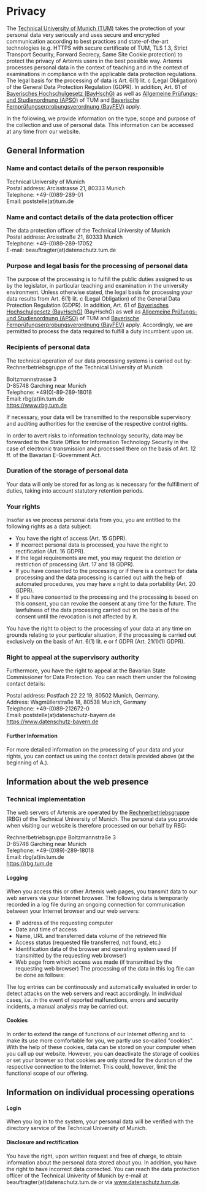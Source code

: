 # Privacy

The [Technical University of Munich (TUM)](https://www.tum.de) takes the protection of your personal data very seriously and uses secure and encrypted communication according to
best practices and state-of-the-art technologies (e.g. HTTPS with secure certificate of TUM, TLS 1.3, Strict Transport Security, Forward Secrecy, Same Site Cookie protection) to
protect the privacy of Artemis users in the best possible way. Artemis processes personal data in the context of teaching and in the context of examinations in compliance with the
applicable data protection regulations.
The legal basis for the processing of data is Art. 6(1) lit. c (Legal Obligation) of the General Data Protection Regulation (GDPR).
In addition, Art. 61 of [Bayerisches Hochschulgesetz (BayHschG)](https://www.gesetze-bayern.de/Content/Document/BayHSchG) as well
as [Allgemeine Prüfungs- und Studienordnung (APSO)](https://portal.mytum.de/archiv/kompendium_rechtsangelegenheiten/apso/folder_listing) of TUM
and [Bayerische Fernprüfungserprobungsverordnung (BayFEV)](https://www.gesetze-bayern.de/Content/Document/BayFEV) apply.

In the following, we provide information on the type, scope and purpose of the collection and use of personal data. This information can be accessed at any time from our website.

## General Information

### Name and contact details of the person responsible

Technical University of Munich  
Postal address: Arcisstrasse 21, 80333 Munich  
Telephone: +49-(0)89-289-01  
Email: poststelle(at)tum.de

### Name and contact details of the data protection officer

The data protection officer of the Technical University of Munich  
Postal address: Arcisstraße 21, 80333 Munich  
Telephone: +49-(0)89-289-17052  
E-mail: beauftragter(at)datenschutz.tum.de

### Purpose and legal basis for the processing of personal data

The purpose of the processing is to fulfill the public duties assigned to us by the legislator, in particular teaching and examination in the university environment. Unless
otherwise stated, the legal basis for processing your data results from Art. 6(1) lit. c (Legal Obligation) of the General Data Protection Regulation (GDPR).
In addition, Art. 61 of [Bayerisches Hochschulgesetz (BayHschG)](https://www.gesetze-bayern.de/Content/Document/BayHSchG) (BayHschG) as well
as [Allgemeine Prüfungs- und Studienordnung (APSO)](https://portal.mytum.de/archiv/kompendium_rechtsangelegenheiten/apso/folder_listing) of TUM
and [Bayerische Fernprüfungserprobungsverordnung (BayFEV)](https://www.gesetze-bayern.de/Content/Document/BayFEV) apply. Accordingly, we are permitted to process the data required
to fulfill a duty incumbent upon us.

### Recipients of personal data

The technical operation of our data processing systems is carried out by:  
Rechnerbetriebsgruppe of the Technical University of Munich

Boltzmannstrasse 3  
D-85748 Garching near Munich  
Telephone: +49(0)-89-289-18018  
Email: rbg(at)in.tum.de  
https://www.rbg.tum.de

If necessary, your data will be transmitted to the responsible supervisory and auditing authorities for the exercise of the respective control rights.

In order to avert risks to information technology security, data may be forwarded to the State Office for Information Technology Security in the case of electronic transmission and
processed there on the basis of Art. 12 ff. of the Bavarian E-Government Act.

### Duration of the storage of personal data

Your data will only be stored for as long as is necessary for the fulfillment of duties, taking into account statutory retention periods.

### Your rights

Insofar as we process personal data from you, you are entitled to the following rights as a data subject:

* You have the right of access (Art. 15 GDPR).
* If incorrect personal data is processed, you have the right to rectification (Art. 16 GDPR).
* If the legal requirements are met, you may request the deletion or restriction of processing (Art. 17 and 18 GDPR).
* If you have consented to the processing or if there is a contract for data processing and the data processing is carried out with the help of automated procedures, you may have a
  right to data portability (Art. 20 GDPR).
* If you have consented to the processing and the processing is based on this consent, you can revoke the consent at any time for the future. The lawfulness of the data processing
  carried out on the basis of the consent until the revocation is not affected by it.

You have the right to object to the processing of your data at any time on grounds relating to your particular situation, if the processing is carried out exclusively on the basis
of Art. 6(1) lit. e or f GDPR (Art. 21(1)(1) GDPR).

### Right to appeal at the supervisory authority

Furthermore, you have the right to appeal at the Bavarian State Commissioner for Data Protection.
You can reach them under the following contact details:

Postal address: Postfach 22 22 19, 80502 Munich, Germany.  
Address: Wagmüllerstraße 18, 80538 Munich, Germany  
Telephone: +49-(0)89-212672-0  
Email: poststelle(at)datenschutz-bayern.de  
https://www.datenschutz-bayern.de

#### Further Information

For more detailed information on the processing of your data and your rights, you can contact us using the contact details provided above (at the beginning of A.).

## Information about the web presence

### Technical implementation

The web servers of Artemis are operated by the [Rechnerbetriebsgruppe](https://www.rbg.tum.de) (RBG) of the Technical University of Munich. The personal data you provide when
visiting our website is therefore processed on our behalf by RBG:

Rechnerbetriebsgruppe Boltzmannstraße 3  
D-85748 Garching near Munich  
Telephone: +49-(0)89)-289-18018  
Email: rbg(at)in.tum.de  
https://rbg.tum.de

#### Logging

When you access this or other Artemis web pages, you transmit data to our web servers via your Internet browser. The following data is temporarily recorded in a log file during an
ongoing connection for communication between your Internet browser and our web servers:

* IP address of the requesting computer
* Date and time of access
* Name, URL and transferred data volume of the retrieved file
* Access status (requested file transferred, not found, etc.)
* Identification data of the browser and operating system used (if transmitted by the requesting web browser)
* Web page from which access was made (if transmitted by the requesting web browser)
  The processing of the data in this log file can be done as follows:

The log entries can be continuously and automatically evaluated in order to detect attacks on the web servers and react accordingly.
In individual cases, i.e. in the event of reported malfunctions, errors and security incidents, a manual analysis may be carried out.

#### Cookies

In order to extend the range of functions of our Internet offering and to make its use more comfortable for you, we partly use so-called "cookies". With the help of these cookies,
data can be stored on your computer when you call up our website. However, you can deactivate the storage of cookies or set your browser so that cookies are only stored for the
duration of the respective connection to the Internet. This could, however, limit the functional scope of our offering.

## Information on individual processing operations

#### Login

When you log in to the system, your personal data will be verified with the directory service of the Technical University of Munich.

#### Disclosure and rectification

You have the right, upon written request and free of charge, to obtain information about the personal data stored about you. In addition, you have the right to have incorrect data
corrected. You can reach the data protection officer of the Technical Univerity of Munich by e-mail at beauftragter(at)datenschutz.tum.de or via www.datenschutz.tum.de.